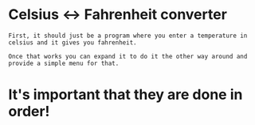 # Celsius <-> Fahrenheit converter

    First, it should just be a program where you enter a temperature in celsius and it gives you fahrenheit.

    Once that works you can expand it to do it the other way around and provide a simple menu for that.

# It's important that they are done in order!
